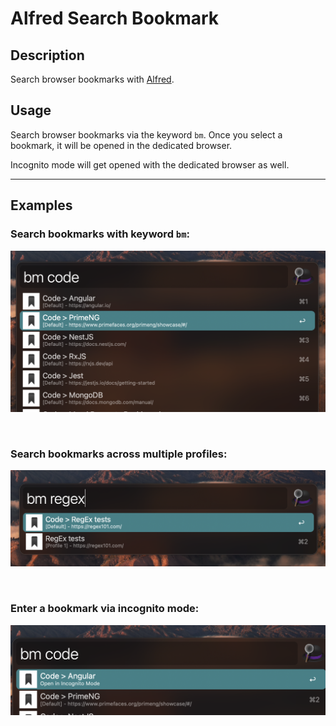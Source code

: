 # Alfred Search Bookmark

## Description
Search browser bookmarks with [Alfred](https://www.alfredapp.com/).

## Usage
Search browser bookmarks via the keyword `bm`.
Once you select a bookmark, it will be opened in the dedicated browser.

Incognito mode will get opened with the dedicated browser as well.

<hr>

## Examples

### Search bookmarks with keyword `bm`:
![Alfred Search Bookmark](./demo/list.png)

<br>

### Search bookmarks across multiple profiles:
![Alfred Search Bookmark](./demo/profiles.png)

<br>

### Enter a bookmark via incognito mode:
![Alfred Search Bookmark](./demo/incognito.png)